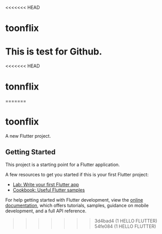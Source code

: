 <<<<<<< HEAD
# toonflix
This is test for Github.
=======
<<<<<<< HEAD
# tonnflix
=======
# toonflix

A new Flutter project.

## Getting Started

This project is a starting point for a Flutter application.

A few resources to get you started if this is your first Flutter project:

- [Lab: Write your first Flutter app](https://docs.flutter.dev/get-started/codelab)
- [Cookbook: Useful Flutter samples](https://docs.flutter.dev/cookbook)

For help getting started with Flutter development, view the
[online documentation](https://docs.flutter.dev/), which offers tutorials,
samples, guidance on mobile development, and a full API reference.
>>>>>>> 3d4bad4 (1 HELLO FLUTTER)
>>>>>>> 54fe084 (1 HELLO FLUTTER)
